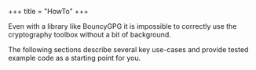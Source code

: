 +++
title = "HowTo"
+++

Even with a library like BouncyGPG it is impossible to correctly use the cryptography toolbox without a bit of background.

The following sections describe several key use-cases and provide tested example code as a starting point for you.